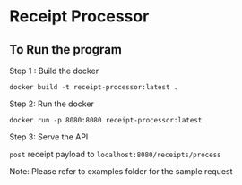 # Receipt Processor

## To Run the program

Step 1 : Build the docker

``docker build -t receipt-processor:latest .``

Step 2: Run the docker

`docker run -p 8080:8080 receipt-processor:latest`

Step 3: Serve the API

`post` receipt payload to `localhost:8080/receipts/process`

Note: Please refer to examples folder for the sample request